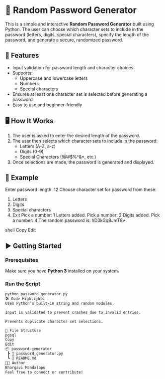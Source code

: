 # 🔐 Random Password Generator

This is a simple and interactive **Random Password Generator** built using Python. The user can choose which character sets to include in the password (letters, digits, special characters), specify the length of the password, and generate a secure, randomized password.

## 🧠 Features

- Input validation for password length and character choices
- Supports:
  - Uppercase and lowercase letters
  - Numbers
  - Special characters
- Ensures at least one character set is selected before generating a password
- Easy to use and beginner-friendly

## 🖥️ How It Works

1. The user is asked to enter the desired length of the password.
2. The user then selects which character sets to include in the password:
   - Letters (A-Z, a-z)
   - Digits (0-9)
   - Special Characters (!@#$%^&*, etc.)
3. Once selections are made, the password is generated and displayed.

## 📌 Example

Enter password length: 12
Choose character set for password from these:
1. Letters
2. Digits
3. Special characters
4. Exit
Pick a number: 1
Letters added.
Pick a number: 2
Digits added.
Pick a number: 4
The random password is: hD3kGq9JmT8v

shell
Copy
Edit

## ▶️ Getting Started

### Prerequisites

Make sure you have **Python 3** installed on your system.

### Run the Script

```bash
python password_generator.py
🛠️ Code Highlights
Uses Python’s built-in string and random modules.

Input is validated to prevent crashes due to invalid entries.

Prevents duplicate character set selections.

📁 File Structure
pgsql
Copy
Edit
📦 password-generator
 ┣ 📄 password_generator.py
 ┗ 📄 README.md
🧑‍💻 Author
Bhargavi Mandalapu
Feel free to connect or contribute!
